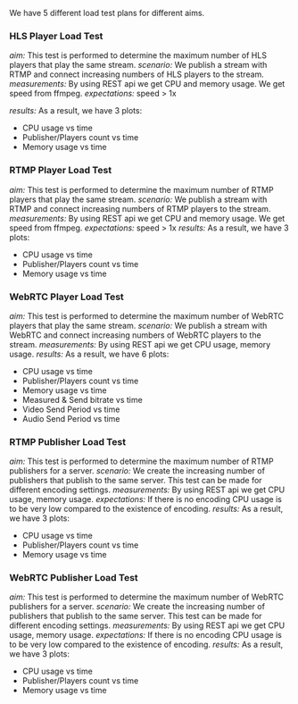 We have 5 different load test plans for different aims.  
### HLS Player Load Test
*aim:* This test is performed to determine the maximum number of HLS players that play the same stream.
*scenario:* We publish a stream with RTMP and connect increasing numbers of HLS players to the stream.
*measurements:* By using REST api we get CPU and memory usage. We get speed from ffmpeg.
*expectations:* speed > 1x

*results:* As a result, we have 3 plots: 
  - CPU usage vs time 
  - Publisher/Players count vs time
  - Memory usage vs time

### RTMP Player Load Test
*aim:* This test is performed to determine the maximum number of RTMP players that play the same stream.
*scenario:* We publish a stream with RTMP and connect increasing numbers of RTMP players to the stream.
*measurements:* By using REST api we get CPU and memory usage. We get speed from ffmpeg.
*expectations:* speed > 1x
*results:* As a result, we have 3 plots: 
  - CPU usage vs time 
  - Publisher/Players count vs time
  - Memory usage vs time

### WebRTC Player Load Test
*aim:* This test is performed to determine the maximum number of WebRTC players that play the same stream.
*scenario:* We publish a stream with WebRTC and connect increasing numbers of WebRTC players to the stream.
*measurements:* By using REST api we get CPU usage, memory usage.
*results:* As a result, we have 6 plots:
  - CPU usage vs time 
  - Publisher/Players count vs time
  - Memory usage vs time
  - Measured & Send bitrate vs time 
  - Video Send Period vs time
  - Audio Send Period vs time

### RTMP Publisher Load Test
*aim:* This test is performed to determine the maximum number of RTMP publishers for a server.
*scenario:* We create the increasing number of publishers that publish to the same server. This test can be made for different encoding settings.
*measurements:* By using REST api we get CPU usage, memory usage.
*expectations:* If there is no encoding CPU usage is to be very low compared to the existence of encoding.
*results:* As a result, we have 3 plots: 
  - CPU usage vs time 
  - Publisher/Players count vs time
  - Memory usage vs time 

### WebRTC Publisher Load Test
*aim:* This test is performed to determine the maximum number of WebRTC publishers for a server.
*scenario:* We create the increasing number of publishers that publish to the same server. This test can be made for different encoding settings.
*measurements:* By using REST api we get CPU usage, memory usage.
*expectations:* If there is no encoding CPU usage is to be very low compared to the existence of encoding.
*results:* As a result, we have 3 plots: 
  - CPU usage vs time 
  - Publisher/Players count vs time
  - Memory usage vs time 